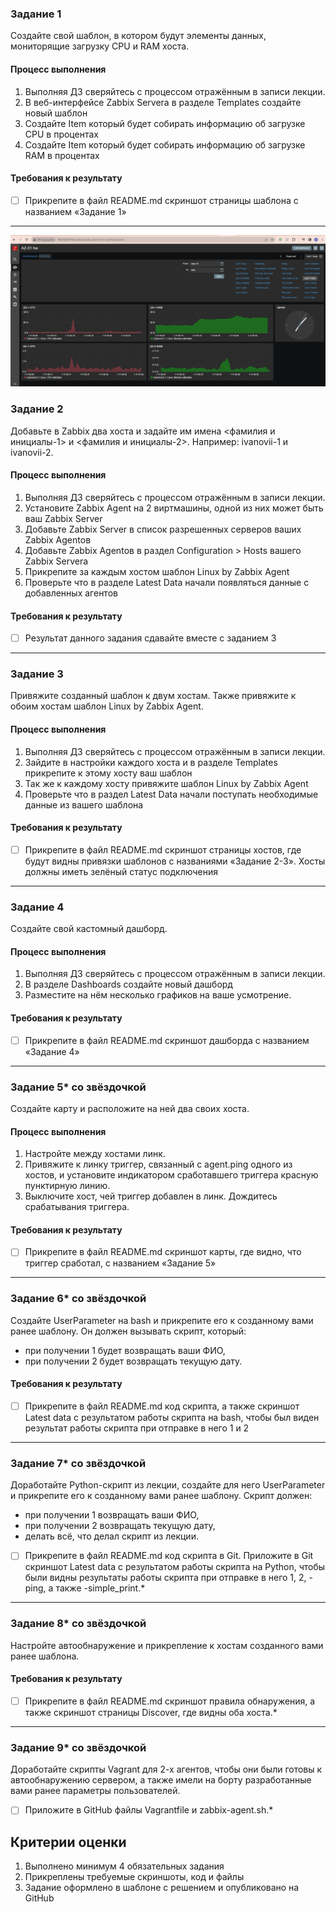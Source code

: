 
### Задание 1
Создайте свой шаблон, в котором будут элементы данных, мониторящие загрузку CPU и RAM хоста.

#### Процесс выполнения
1. Выполняя ДЗ сверяйтесь с процессом отражённым в записи лекции.
2. В веб-интерфейсе Zabbix Servera в разделе Templates создайте новый шаблон
3. Создайте Item который будет собирать информацию об загрузке CPU в процентах
4. Создайте Item который будет собирать информацию об загрузке RAM в процентах

#### Требования к результату
- [ ] Прикрепите в файл README.md скриншот страницы шаблона с названием «Задание 1»

 ---

![Задание 1](https://github.com/AgvidoDev/smon-homeworks/blob/main/217dfdeb42.jpg)





### Задание 2
Добавьте в Zabbix два хоста и задайте им имена <фамилия и инициалы-1> и <фамилия и инициалы-2>. Например: ivanovii-1 и ivanovii-2.

#### Процесс выполнения
1. Выполняя ДЗ сверяйтесь с процессом отражённым в записи лекции.
2. Установите Zabbix Agent на 2 виртмашины, одной из них может быть ваш Zabbix Server
3. Добавьте Zabbix Server в список разрешенных серверов ваших Zabbix Agentов
4. Добавьте Zabbix Agentов в раздел Configuration > Hosts вашего Zabbix Servera
5. Прикрепите за каждым хостом шаблон Linux by Zabbix Agent
6. Проверьте что в разделе Latest Data начали появляться данные с добавленных агентов

#### Требования к результату
- [ ] Результат данного задания сдавайте вместе с заданием 3

 ---

### Задание 3
Привяжите созданный шаблон к двум хостам. Также привяжите к обоим хостам шаблон Linux by Zabbix Agent.

#### Процесс выполнения
1. Выполняя ДЗ сверяйтесь с процессом отражённым в записи лекции.
2. Зайдите в настройки каждого хоста и в разделе Templates прикрепите к этому хосту ваш шаблон
3. Так же к каждому хосту привяжите шаблон Linux by Zabbix Agent
4. Проверьте что в раздел Latest Data начали поступать необходимые данные из вашего шаблона

#### Требования к результату
- [ ] Прикрепите в файл README.md скриншот страницы хостов, где будут видны привязки шаблонов с названиями «Задание 2-3». Хосты должны иметь зелёный статус подключения

 ---

### Задание 4
Создайте свой кастомный дашборд.

#### Процесс выполнения
1. Выполняя ДЗ сверяйтесь с процессом отражённым в записи лекции.
2. В разделе Dashboards создайте новый дашборд
3. Разместите на нём несколько графиков на ваше усмотрение.

#### Требования к результату
- [ ] Прикрепите в файл README.md скриншот дашборда с названием «Задание 4»

 ---

### Задание 5* со звёздочкой
Создайте карту и расположите на ней два своих хоста.

#### Процесс выполнения
1. Настройте между хостами линк.
2. Привяжите к линку триггер, связанный с agent.ping одного из хостов, и установите индикатором сработавшего триггера красную пунктирную линию.
3. Выключите хост, чей триггер добавлен в линк. Дождитесь срабатывания триггера.

#### Требования к результату
- [ ] Прикрепите в файл README.md скриншот карты, где видно, что триггер сработал, с названием «Задание 5» 

 ---

### Задание 6* со звёздочкой
Создайте UserParameter на bash и прикрепите его к созданному вами ранее шаблону. Он должен вызывать скрипт, который:
- при получении 1 будет возвращать ваши ФИО,
- при получении 2 будет возвращать текущую дату.

#### Требования к результату
- [ ] Прикрепите в файл README.md код скрипта, а также скриншот Latest data с результатом работы скрипта на bash, чтобы был виден результат работы скрипта при отправке в него 1 и 2
 
 ---

### Задание 7* со звёздочкой
Доработайте Python-скрипт из лекции, создайте для него UserParameter и прикрепите его к созданному вами ранее шаблону. 
Скрипт должен:
- при получении 1 возвращать ваши ФИО,
- при получении 2 возвращать текущую дату,
- делать всё, что делал скрипт из лекции.

- [ ] Прикрепите в файл README.md код скрипта в Git. Приложите в Git скриншот Latest data с результатом работы скрипта на Python, чтобы были видны результаты работы скрипта при отправке в него 1, 2, -ping, а также -simple_print.*
 
 ---

### Задание 8* со звёздочкой

Настройте автообнаружение и прикрепление к хостам созданного вами ранее шаблона.

#### Требования к результату
- [ ] Прикрепите в файл README.md скриншот правила обнаружения, а также скриншот страницы Discover, где видны оба хоста.*

 ---

### Задание 9* со звёздочкой

Доработайте скрипты Vagrant для 2-х агентов, чтобы они были готовы к автообнаружению сервером, а также имели на борту разработанные вами ранее параметры пользователей.

- [ ] Приложите в GitHub файлы Vagrantfile и zabbix-agent.sh.*

## Критерии оценки

1. Выполнено минимум 4 обязательных задания
2. Прикреплены требуемые скриншоты, код и файлы 
3. Задание оформлено в шаблоне с решением и опубликовано на GitHub

